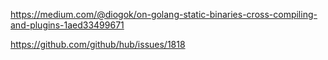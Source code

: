 

https://medium.com/@diogok/on-golang-static-binaries-cross-compiling-and-plugins-1aed33499671

https://github.com/github/hub/issues/1818

